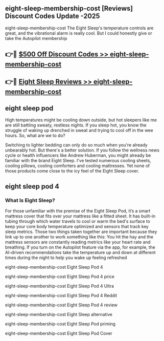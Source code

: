 ## eight-sleep-membership-cost [Reviews​] Discount Codes Update -2025

eight-sleep-membership-cost The Eight Sleep's temperature controls are great, and the vibrational alarm is really cool. But I could honestly give or take the Autopilot membership

## 👉🔴 [$500 Off Discount Codes >> eight-sleep-membership-cost](http://download.freeplayer.one?title=eight-sleep-membership-cost&ref=18-ES)

## 👉🔴 [Eight Sleep Reviews >> eight-sleep-membership-cost](http://download.freeplayer.one?title=eight-sleep-membership-cost&ref=18-ES)

## eight sleep pod

High temperatures might be cooling down outside, but hot sleepers like me are still battling sweaty, restless nights. If you sleep hot, you know the struggle of waking up drenched in sweat and trying to cool off in the wee hours. So, what are we to do?

Switching to lighter bedding can only do so much when you're already unbearably hot. But there's a better solution. If you follow the wellness news cycle or health influencers like Andrew Huberman, you might already be familiar with the brand Eight Sleep. I've tested numerous cooling sheets, cooling pillows, cooling comforters and cooling mattresses. Yet none of those products come close to the icy feel of the Eight Sleep cover.

## eight sleep pod 4

### What Is Eight Sleep?

For those unfamiliar with the premise of the Eight Sleep Pod, it’s a smart mattress cover that fits over your mattress like a fitted sheet. It has built-in tubing through which water travels to cool or warm the bed's surface to keep your core body temperature optimized and sensors that track key sleep metrics. Those two things taken together are important because they link up to one another to work something like this: You hit the hay and the mattress sensors are constantly reading metrics like your heart rate and breathing. If you turn on the Autopilot feature via the app, for example, the AI-driven recommendations take the temperature up and down at different times during the night to help you wake up feeling refreshed

eight-sleep-membership-cost Eight Sleep Pod 4

eight-sleep-membership-cost Eight Sleep Pod 4 price

eight-sleep-membership-cost Eight Sleep Pod 4 Ultra

eight-sleep-membership-cost Eight Sleep Pod 4 Reddit

eight-sleep-membership-cost Eight Sleep Pod 4 review

eight-sleep-membership-cost Eight Sleep alternative

eight-sleep-membership-cost Eight Sleep Pod priming

eight-sleep-membership-cost Eight Sleep Pod Cover